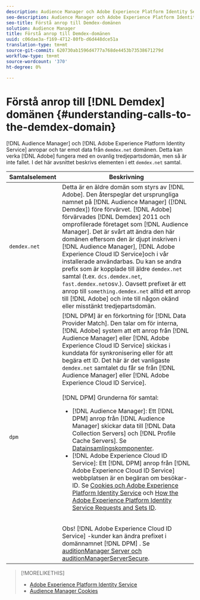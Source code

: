```yaml
---
description: Audience Manager och Adobe Experience Platform Identity Service anropar och tar emot data från domänen demdex.net. Det kan verka som att Adobe arbetar med en ovanlig tredjepartsdomän, men så är inte fallet. I det här avsnittet beskrivs elementen i ett demdex.net-anrop.
seo-description: Audience Manager och Adobe Experience Platform Identity Service anropar och tar emot data från domänen demdex.net. Det kan verka som att Adobe arbetar med en ovanlig tredjepartsdomän, men så är inte fallet. I det här avsnittet beskrivs elementen i ett demdex.net-anrop.
seo-title: Förstå anrop till Demdex-domänen
solution: Audience Manager
title: Förstå anrop till Demdex-domänen
uuid: c06dae3a-f169-4712-80fb-d6d448dce51a
translation-type: tm+mt
source-git-commit: 620730ab1596d4777a768de4453b73538671279d
workflow-type: tm+mt
source-wordcount: '370'
ht-degree: 0%

---
```



# Förstå anrop till [!DNL Demdex] domänen {#understanding-calls-to-the-demdex-domain}

[!DNL Audience Manager] och [!DNL Adobe Experience Platform Identity Service] anropar och tar emot data från `demdex.net` domänen. Detta kan verka [!DNL Adobe] fungera med en ovanlig tredjepartsdomän, men så är inte fallet. I det här avsnittet beskrivs elementen i ett `demdex.net` samtal.

| Samtalselement | Beskrivning |
|---|---|
| `demdex.net` | Detta är en äldre domän som styrs av [!DNL Adobe]. Den återspeglar det ursprungliga namnet på [!DNL Audience Manager] ([!DNL Demdex]) före förvärvet. [!DNL Adobe] förvärvades [!DNL Demdex] 2011 och omprofilerade företaget som [!DNL Audience Manager]. Det är svårt att ändra den här domänen eftersom den är djupt inskriven i [!DNL Audience Manager], [!DNL Adobe Experience Cloud ID Service]och i vår installerade användarbas. Du kan se andra prefix som är kopplade till äldre `demdex.net` samtal (t.ex. `dcs.demdex.net`, `fast.demdex.net`osv.). Oavsett prefixet är ett anrop till `something.demdex.net` alltid ett anrop till [!DNL Adobe] och inte till någon okänd eller misstänkt tredjepartsdomän. |
| `dpm` | [!DNL DPM] är en förkortning för [!DNL Data Provider Match]. Den talar om för interna, [!DNL Adobe] system att ett anrop från [!DNL Audience Manager] eller [!DNL Adobe Experience Cloud ID Service] skickas i kunddata för synkronisering eller för att begära ett ID. Det här är det vanligaste `demdex.net` samtalet du får se från [!DNL Audience Manager] eller [!DNL Adobe Experience Cloud ID Service]. <br><br>[!DNL DPM] Grunderna för samtal: <ul><li>[!DNL Audience Manager]: Ett [!DNL DPM] anrop från [!DNL Audience Manager] skickar data till [!DNL Data Collection Servers] och [!DNL Profile Cache Servers]. Se [Datainsamlingskomponenter](../reference/system-components/components-data-collection.md).</li><li>[!DNL Adobe Experience Cloud ID Service]: Ett [!DNL DPM] anrop från [!DNL Adobe Experience Cloud ID Service] webbplatsen är en begäran om besökar-ID. Se [Cookies och Adobe Experience Platform Identity Service](https://docs.adobe.com/content/help/en/id-service/using/intro/cookies.html) och [How the Adobe Experience Platform Identity Service Requests and Sets ID](https://docs.adobe.com/content/help/en/id-service/using/intro/id-request.html).</li></ul><br>Obs! [!DNL Adobe Experience Cloud ID Service] -kunder kan ändra prefixet i domännamnet [!DNL DPM] . Se [auditionManager Server och auditionManagerServerSecure](https://docs.adobe.com/content/help/en/id-service/using/id-service-api/configurations/subdomain-config.html). |

>[!MORELIKETHIS]
>
>* [Adobe Experience Platform Identity Service](https://docs.adobe.com/content/help/en/id-service/using/home.html)
>* [Audience Manager Cookies](https://docs.adobe.com/content/help/en/core-services/interface/ec-cookies/cookies-am.html)


